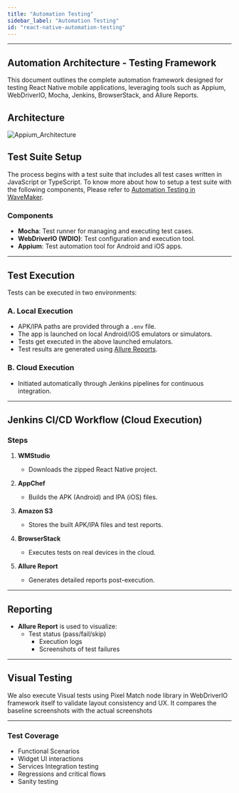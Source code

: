 ```yaml
---
title: "Automation Testing"
sidebar_label: "Automation Testing"
id: "react-native-automation-testing"
---
```

---

## Automation Architecture - Testing Framework

This document outlines the complete automation framework designed for testing React Native mobile applications, leveraging tools such as Appium, WebDriverIO, Mocha, Jenkins, BrowserStack, and Allure Reports.

## Architecture

![Appium_Architecture](/learn/assets/appium-automation-architecture.png)

## Test Suite Setup

The process begins with a test suite that includes all test cases written in JavaScript or TypeScript. To know more about how to setup a test suite with the following components, Please refer to [Automation Testing in WaveMaker](/learn/react-native/automate-reactnative-apps).

### Components

- **Mocha**: Test runner for managing and executing test cases.
- **WebDriverIO (WDIO)**: Test configuration and execution tool.
- **Appium**: Test automation tool for Android and iOS apps.

---

## Test Execution

Tests can be executed in two environments:

### A. Local Execution

- APK/IPA paths are provided through a `.env` file.
- The app is launched on local Android/iOS emulators or simulators.
- Tests get executed in the above launched emulators.
- Test results are generated using [Allure Reports](https://allurereport.org/).

### B. Cloud Execution

- Initiated automatically through Jenkins pipelines for continuous integration.

---

## Jenkins CI/CD Workflow (Cloud Execution)

### Steps

1. **WMStudio**
    - Downloads the zipped React Native project.

2. **AppChef**
    - Builds the APK (Android) and IPA (iOS) files.

3. **Amazon S3**
    - Stores the built APK/IPA files and test reports.

4. **BrowserStack**
    - Executes tests on real devices in the cloud.

5. **Allure Report**
    - Generates detailed reports post-execution.

---

## Reporting

- **Allure Report** is used to visualize:
  - Test status (pass/fail/skip)
    - Execution logs
    - Screenshots of test failures

---

## Visual Testing

We also execute Visual tests using Pixel Match node library in WebDriverIO framework itself to validate layout consistency and UX.
It compares the baseline screenshots with the actual screenshots

---

### Test Coverage

- Functional Scenarios
- Widget UI interactions
- Services Integration testing
- Regressions and critical flows
- Sanity testing
